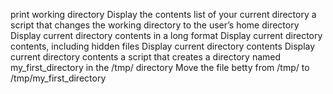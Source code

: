 print working directory
Display the contents list of your current directory
a script that changes the working directory to the user’s home directory
Display current directory contents in a long format
Display current directory contents, including hidden files
Display current directory contents
Display current directory contents
a script that creates a directory named my_first_directory in the /tmp/ directory
Move the file betty from /tmp/ to /tmp/my_first_directory

